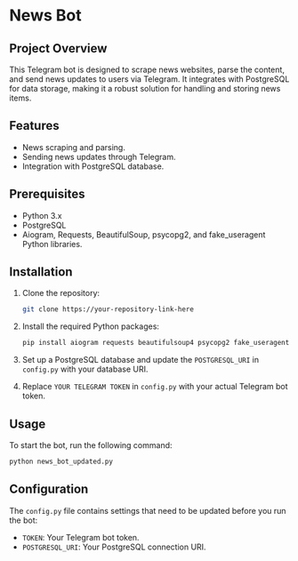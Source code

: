 # News Bot

## Project Overview
This Telegram bot is designed to scrape news websites, parse the content, and send news updates to users via Telegram. It integrates with PostgreSQL for data storage, making it a robust solution for handling and storing news items.

## Features
- News scraping and parsing.
- Sending news updates through Telegram.
- Integration with PostgreSQL database.

## Prerequisites
- Python 3.x
- PostgreSQL
- Aiogram, Requests, BeautifulSoup, psycopg2, and fake_useragent Python libraries.

## Installation

1. Clone the repository:
   ```bash
   git clone https://your-repository-link-here
   ```
2. Install the required Python packages:
   ```bash
   pip install aiogram requests beautifulsoup4 psycopg2 fake_useragent
   ```
3. Set up a PostgreSQL database and update the `POSTGRESQL_URI` in `config.py` with your database URI.

4. Replace `YOUR TELEGRAM TOKEN` in `config.py` with your actual Telegram bot token.

## Usage
To start the bot, run the following command:
```bash
python news_bot_updated.py
```

## Configuration
The `config.py` file contains settings that need to be updated before you run the bot:
- `TOKEN`: Your Telegram bot token.
- `POSTGRESQL_URI`: Your PostgreSQL connection URI.
